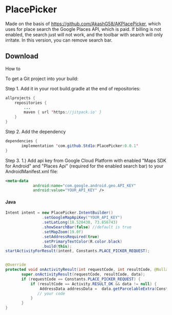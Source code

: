# PlacePicker

Made on the basis of https://github.com/AkashG58/AKPlacePicker, which uses for place search the Google Places API, which is paid. If billing is not enabled, the search just will not work, and the toolbar with search will only irritate. In this version, you can remove search bar.

## Download

How to

To get a Git project into your build:

Step 1. Add it in your root build.gradle at the end of repositories:
```Java
allprojects {
	repositories {
		...
		maven { url 'https://jitpack.io' }
	}
}
```
Step 2. Add the dependency
```Java
dependencies {
       implementation 'com.github.Std1o:PlacePicker:0.0.1'
}
```

Step 3. 1.) Add api key from Google Cloud Platform with enabled "Maps SDK for Android" and "Places Api" (required for the enabled search bar) to your AndroidManifest.xml file:
```Xml
<meta-data
            android:name="com.google.android.geo.API_KEY"
            android:value="YOUR_API_KEY" />
```

#### Java

```Java
Intent intent = new PlacePicker.IntentBuilder()
                .setGoogleMapApiKey("YOUR_API_KEY")
                .setLatLong(18.520430, 73.856743)
                .showSearchBar(false) //default is true
                .setMapZoom(19.0f)
                .setAddressRequired(true)
                .setPrimaryTextColor(R.color.black)
                .build(this);
startActivityForResult(intent, Constants.PLACE_PICKER_REQUEST);


@Override
protected void onActivityResult(int requestCode, int resultCode, @Nullable Intent data) {
       super.onActivityResult(requestCode, resultCode, data);
       if (requestCode == Constants.PLACE_PICKER_REQUEST) {
           if (resultCode == Activity.RESULT_OK && data != null) {
               AddressData addressData =  data.getParcelableExtra(Constants.ADDRESS_INTENT);
              // your code
           }
       }
}
```
